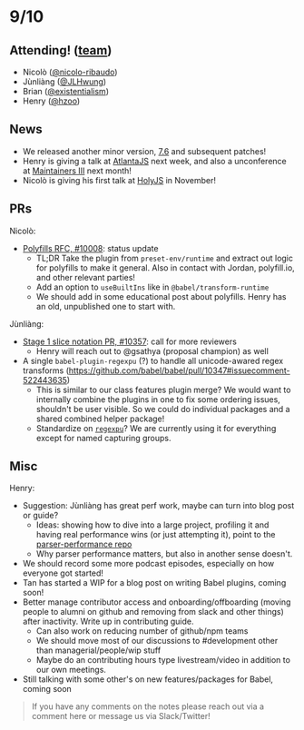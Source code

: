 # 9/10

## Attending! ([team](https://babeljs.io/team))

- Nicolò ([@nicolo-ribaudo](https://github.com/nicolo-ribaudo))
- Jùnliàng ([@JLHwung](https://github.com/JLHwung))
- Brian ([@existentialism](https://github.com/existentialism))
- Henry ([@hzoo](https://github.com/hzoo))

## News
- We released another minor version, [7.6](https://babeljs.io/blog/2019/09/05/7.6.0) and subsequent patches!
- Henry is giving a talk at [AtlantaJS](https://www.meetup.com/AtlantaJavaScript/events/fbpxcryzmbvb/) next week, and also a unconference at [Maintainers III](https://miii.sched.com/event/Sgem/unconference-5-topic-seed-open-source-as-liturgy) next month!
- Nicolò is giving his first talk at [HolyJS](https://holyjs-moscow.ru/en/2019/msk/talks/7msh8nbogriz7o8ttedise/) in November!

## PRs

Nicolò:
- [Polyfills RFC, #10008](https://github.com/babel/babel/issues/10008): status update
  - TL;DR Take the plugin from `preset-env/runtime` and extract out logic for polyfills to make it general. Also in contact with Jordan, polyfill.io, and other relevant parties!
  - Add an option to `useBuiltIns` like in `@babel/transform-runtime`
  - We should add in some educational post about polyfills. Henry has an old, unpublished one to start with.

Jùnliàng: 
- [Stage 1 slice notation PR, #10357](https://github.com/babel/babel/pull/10357): call for more reviewers
    - Henry will reach out to @gsathya (proposal champion) as well
- A single `babel-plugin-regexpu` (?) to handle all unicode-awared regex transforms (https://github.com/babel/babel/pull/10347#issuecomment-522443635)
  - This is similar to our class features plugin merge? We would want to internally combine the plugins in one to fix some ordering issues, shouldn't be user visible. So we could do individual packages and a shared combined helper package!
  - Standardize on [`regexpu`](https://github.com/mathiasbynens/regexpu)? We are currently using it for everything except for named capturing groups.

## Misc

Henry:
- Suggestion: Jùnliàng has great perf work, maybe can turn into blog post or guide?
    - Ideas: showing how to dive into a large project, profiling it and having real performance wins (or just attempting it), point to the [parser-performance repo](https://github.com/babel/parser_performance)
    - Why parser performance matters, but also in another sense doesn't.
- We should record some more podcast episodes, especially on how everyone got started!
- Tan has started a WIP for a blog post on writing Babel plugins, coming soon!
- Better manage contributor access and onboarding/offboarding (moving people to alumni on github and removing from slack and other things) after inactivity. Write up in contributing guide.
    - Can also work on reducing number of github/npm teams
    - We should move most of our discussions to #development other than managerial/people/wip stuff
    - Maybe do an contributing hours type livestream/video in addition to our own meetings.
- Still talking with some other's on new features/packages for Babel, coming soon

> If you have any comments on the notes please reach out via a comment here or message us via Slack/Twitter!
